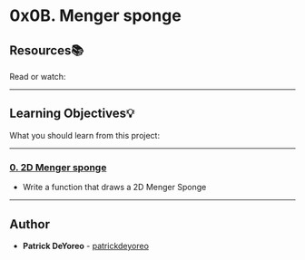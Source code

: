 # 0x0B. Menger sponge

## Resources:books:
Read or watch:

---
## Learning Objectives:bulb:
What you should learn from this project:

---

### [0. 2D Menger sponge](./0-menger.c)
* Write a function that draws a 2D Menger Sponge

---

## Author
* **Patrick DeYoreo** - [patrickdeyoreo](github.com/patrickdeyoreo)